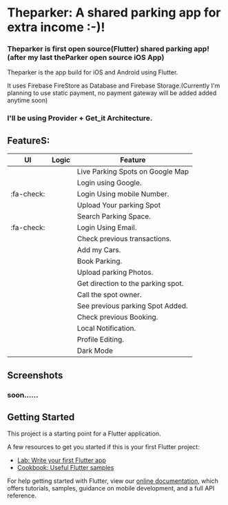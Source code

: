 # Theparker: A shared parking app for extra income :-)!

### Theparker is first open source(Flutter) shared parking app! (after my last theParker open source iOS App)

Theparker is the app build for iOS and Android using Flutter.

It uses Firebase FireStore as Database and Firebase Storage.(Currently I'm planning to use static payment, no payment gateway will be added added anytime soon)  

### I'll be using Provider + Get_it Architecture.

## FeatureS:

|  UI  | Logic | Feature |
| ------ | ------ | ------|
|  |  |Live Parking Spots on Google Map
|  |  | Login using Google.
| :fa-check: |  | Login Using mobile Number.
|  |  | Upload Your parking Spot
|  |  | Search Parking Space.
| :fa-check: |  |Login Using Email.
|  |  | Check previous transactions.
|  |  | Add my Cars.
|  |  | Book Parking.
|  |  | Upload parking Photos.
|  |  | Get direction to the parking spot.
|  |  | Call the spot owner.
|  |  | See previous parking Spot Added.
|  |  | Check previous Booking.
|  |  | Local Notification.
|  |  | Profile Editing.
|  |  | Dark Mode

## Screenshots

### soon......

## Getting Started

This project is a starting point for a Flutter application.

A few resources to get you started if this is your first Flutter project:

- [Lab: Write your first Flutter app](https://flutter.dev/docs/get-started/codelab)
- [Cookbook: Useful Flutter samples](https://flutter.dev/docs/cookbook)

For help getting started with Flutter, view our 
[online documentation](https://flutter.dev/docs), which offers tutorials, 
samples, guidance on mobile development, and a full API reference.
